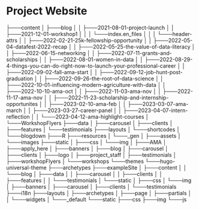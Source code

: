 # Project Website

├───content
│   ├───blog
│   │   ├───2021-08-01-project-launch
│   │   ├───2021-12-01-workshop1
│   │   │   └───index.en_files
│   │   │       └───header-attrs
│   │   ├───2022-02-21-25k-fellowship-opportunity
│   │   ├───2022-05-04-datafest-2022-recap
│   │   ├───2022-05-25-the-value-of-data-literacy
│   │   ├───2022-06-15-networking
│   │   ├───2022-07-11-grants-and-scholarships
│   │   ├───2022-08-01-women-in-data
│   │   ├───2022-08-29-4-things-you-can-do-right-now-to-launch-your-professional-career
│   │   ├───2022-09-02-fall-ama-start
│   │   ├───2022-09-12-job-hunt-post-graduation
│   │   ├───2022-09-26-the-root-of-data-science
│   │   ├───2022-10-01-influencing-modern-agriculture-with-data
│   │   ├───2022-10-10-ama-oct
│   │   ├───2022-11-03-ama-nov
│   │   ├───2022-11-17-ama-nov
│   │   ├───2022-11-23-scholarship-and-internship-opportunites
│   │   ├───2023-02-10-ama-feb
│   │   ├───2023-03-07-ama-march
│   │   ├───2023-03-27-career-panel
│   │   ├───2023-04-07-intern-reflection
│   │   └───2023-04-12-ama-highlight-courses
│   └───WorkshopFlyers
├───data
│   ├───carousel
│   ├───clients
│   ├───features
│   └───testimonials
├───layouts
│   └───shortcodes
│       └───blogdown
├───R
├───resources
│   └───_gen
│       ├───assets
│       └───images
├───static
│   ├───css
│   └───img
│       ├───AMA
│       ├───apply_here
│       ├───banners
│       ├───blog
│       ├───carousel
│       ├───clients
│       ├───logo
│       ├───project_staff
│       ├───testimonials
│       ├───workshopFlyers
│       └───workshops
└───themes
    └───hugo-universal-theme
        ├───archetypes
        ├───exampleSite
        │   ├───content
        │   │   └───blog
        │   ├───data
        │   │   ├───carousel
        │   │   ├───clients
        │   │   ├───features
        │   │   └───testimonials
        │   └───static
        │       ├───css
        │       └───img
        │           ├───banners
        │           ├───carousel
        │           ├───clients
        │           └───testimonials
        ├───i18n
        ├───layouts
        │   ├───archetypes
        │   ├───page
        │   ├───partials
        │   │   └───widgets
        │   └───_default
        └───static
            ├───css
            ├───img
            └───js